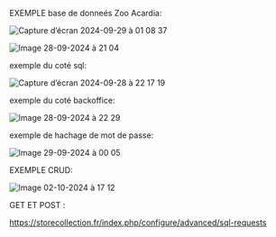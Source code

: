 EXEMPLE base de donneés Zoo Acardia:



![Capture d’écran 2024-09-29 à 01 08 37](https://github.com/user-attachments/assets/5dffa87b-f97e-4936-aac2-2fe3a9edd261)









![Image 28-09-2024 à 21 04](https://github.com/user-attachments/assets/222c87ef-7535-4b99-9ba4-dd674c07409c)

exemple du coté sql:

![Capture d’écran 2024-09-28 à 22 17 19](https://github.com/user-attachments/assets/b9069e9f-461d-46ec-9c89-6eb03131ffa8)

exemple du coté backoffice:

![Image 28-09-2024 à 22 29](https://github.com/user-attachments/assets/d183fceb-c7d7-4988-83e2-53771bf03871)

exemple de hachage de mot de passe:


![Image 29-09-2024 à 00 05](https://github.com/user-attachments/assets/9f28bd04-0394-4f4a-aa45-ca23b18afa1f)

EXEMPLE CRUD:


![Image 02-10-2024 à 17 12](https://github.com/user-attachments/assets/c83aa8a4-dc42-4f7a-8dc6-042c197cb3a1)

GET ET POST :

https://storecollection.fr/index.php/configure/advanced/sql-requests
